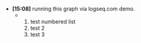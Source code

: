 - **[15:08]** running this graph via logseq.com demo.
	- 1. test numbered list
	  2. test 2
	  3. test 3
